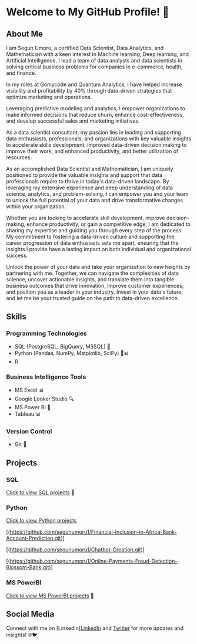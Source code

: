 # Welcome to My GitHub Profile! 👋

## About Me
I am Segun Umoru, a  certified Data Scientist, Data Analytics, and Mathematician with a keen interest in Machine learning, Deep learning, and Artificial Intelligence.
I lead a team of data analysts and data scientists in solving critical business problems for companies in e-commerce, health, and finance. 

In my roles at Gomycode and Quantum Analytics, I have helped increase visibility and profitability by 40% through data-driven strategies that optimize marketing and operations. 

Leveraging predictive modeling and analytics, I empower organizations to make informed decisions that reduce churn, enhance cost-effectiveness, and develop successful sales and marketing initiatives. 

As a data scientist consultant, my passion lies in leading and supporting data enthusiasts, professionals, and organizations with key valuable insights to accelerate skills development, improved data-driven decision making to improve their work, and enhanced productivity, and better utilization of resources.

As an accomplished Data Scientist and Mathematician, I am uniquely positioned to provide the valuable insights and support that data professionals require to thrive in today's data-driven landscape. By leveraging my extensive experience and deep understanding of data science, analytics, and problem-solving, I can empower you and your team to unlock the full potential of your data and drive transformative changes within your organization.

Whether you are looking to accelerate skill development, improve decision-making, enhance productivity, or gain a competitive edge, I am dedicated to sharing my expertise and guiding you through every step of the process. My commitment to fostering a data-driven culture and supporting the career progression of data enthusiasts sets me apart, ensuring that the insights I provide have a lasting impact on both individual and organizational success.

Unlock the power of your data and take your organization to new heights by partnering with me. Together, we can navigate the complexities of data science, uncover actionable insights, and translate them into tangible business outcomes that drive innovation, improve customer experiences, and position you as a leader in your industry. Invest in your data's future, and let me be your trusted guide on the path to data-driven excellence.


## Skills
### Programming Technologies
- SQL (PostgreSQL, BigQuery, MSSQL) 💾
- Python (Pandas, NumPy, Matplotlib, SciPy) 🐍📊
- R 

### Business Intelligence Tools
- MS Excel 📊
- Google Looker Studio 🔍
- MS Power BI 💼
- Tableau 📊

### Version Control
- Git 🌳

## Projects
### SQL
[Click to view SQL projects](link_to_SQL_projects_repository) 📂


### Python
[Click to view Python projects](link_to_Python_projects_repository)

[(https://github.com/segunumoru1/Financial-Inclusion-in-Africa-Bank-Account-Prediction.git)]

[(https://github.com/segunumoru1/Chatbot-Creation.git)]

[(https://github.com/segunumoru1/Online-Payments-Fraud-Detection-Blossom-Bank.git)]


### MS PowerBI
[Click to view MS PowerBI projects](https://github.com/segunumoru1/Athlete_Event_Analysis_Report.git) 💼

## Social Media
Connect with me on [LinkedIn][LinkedIn](https://www.linkedin.com/in/segun-umoru/) and [Twitter](https://twitter.com/SegunUmoru) for more updates and insights! 🌐🐦
